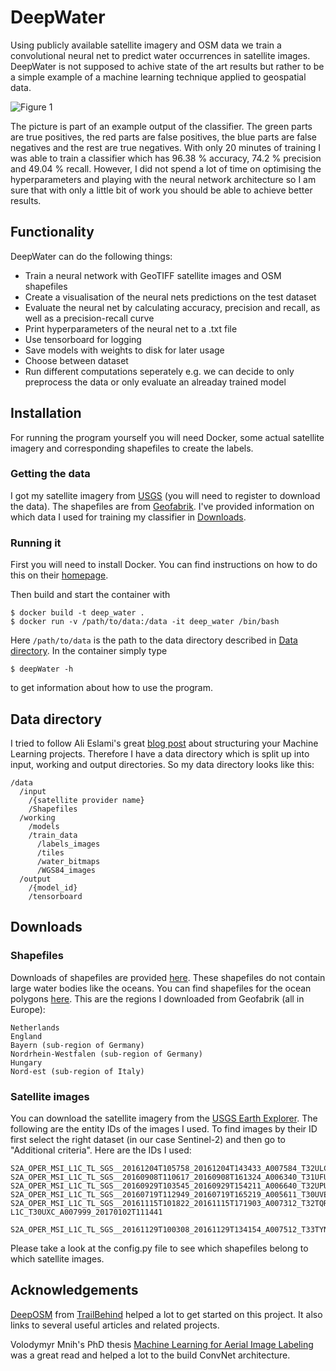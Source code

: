 # DeepWater

Using publicly available satellite imagery and OSM data we train a convolutional neural net to predict water occurrences in satellite images. DeepWater is not supposed to achive state of the art results but rather to be a simple example of a machine learning technique applied to geospatial data.

![Figure 1](/../images/imgs/figure_1.jpg)

The picture is part of an example output of the classifier. The green parts are true positives, the red parts are false positives, the blue parts are false negatives and the rest are true negatives. With only 20 minutes of training I was able to train a classifier which has 96.38 % accuracy, 74.2 % precision and 49.04 % recall. However, I did not spend a lot of time on optimising the hyperparameters and playing with the neural network architecture so I am sure that with only a little bit of work you should be able to achieve better results.

## Functionality

DeepWater can do the following things:

- Train a neural network with GeoTIFF satellite images and OSM shapefiles
- Create a visualisation of the neural nets predictions on the test dataset
- Evaluate the neural net by calculating accuracy, precision and recall, as well as a precision-recall curve
- Print hyperparameters of the neural net to a .txt file
- Use tensorboard for logging
- Save models with weights to disk for later usage
- Choose between dataset
- Run different computations seperately e.g. we can decide to only preprocess the data or only evaluate an alreaday trained model

## Installation

For running the program yourself you will need Docker, some actual satellite imagery and corresponding shapefiles to create the labels.

### Getting the data

I got my satellite imagery from [USGS](https://earthexplorer.usgs.gov/) (you will need to register to download the data). The shapefiles are from [Geofabrik](http://download.geofabrik.de/). I've provided information on which data I used for training my classifier in [Downloads](#downloads).

### Running it

First you will need to install Docker. You can find instructions on how to do this on their [homepage](https://www.docker.com/products/overview). 

Then build and start the container with 
```
$ docker build -t deep_water .
$ docker run -v /path/to/data:/data -it deep_water /bin/bash
```
Here `/path/to/data` is the path to the data directory described in [Data directory](#data-directory). In the container simply type
```
$ deepWater -h
```
to get information about how to use the program.

## Data directory

I tried to follow Ali Eslami's great [blog post](http://arkitus.com/patterns-for-research-in-machine-learning/) about structuring your Machine Learning projects. Therefore I have a data directory which is split up into input, working and output directories. So my data directory looks like this:
```
/data
  /input
    /{satellite provider name}
    /Shapefiles
  /working
    /models
    /train_data
      /labels_images
      /tiles
      /water_bitmaps
      /WGS84_images
  /output
    /{model_id}
    /tensorboard
```

## Downloads

### Shapefiles

Downloads of shapefiles are provided [here](http://download.geofabrik.de/). These shapefiles do not contain large water bodies like the oceans. You can find shapefiles for the ocean polygons [here](http://openstreetmapdata.com/data/water-polygons). This are the regions I downloaded from Geofabrik (all in Europe):
```
Netherlands
England
Bayern (sub-region of Germany)
Nordrhein-Westfalen (sub-region of Germany)
Hungary
Nord-est (sub-region of Italy)
```

### Satellite images

You can download the satellite imagery from the [USGS Earth Explorer](https://earthexplorer.usgs.gov/). The following are the entity IDs of the images I used. To find images by their ID first select the right dataset (in our case Sentinel-2) and then go to "Additional criteria". Here are the IDs I used:
```
S2A_OPER_MSI_L1C_TL_SGS__20161204T105758_20161204T143433_A007584_T32ULC_N02_04_01
S2A_OPER_MSI_L1C_TL_SGS__20160908T110617_20160908T161324_A006340_T31UFU_N02_04_01
S2A_OPER_MSI_L1C_TL_SGS__20160929T103545_20160929T154211_A006640_T32UPU_N02_04_01
S2A_OPER_MSI_L1C_TL_SGS__20160719T112949_20160719T165219_A005611_T30UVE_N02_04_01
S2A_OPER_MSI_L1C_TL_SGS__20161115T101822_20161115T171903_A007312_T32TQR_N02_04_01
L1C_T30UXC_A007999_20170102T111441

S2A_OPER_MSI_L1C_TL_SGS__20161129T100308_20161129T134154_A007512_T33TYN_N02_04_01
```

Please take a look at the config.py file to see which shapefiles belong to which satellite images.

## Acknowledgements

[DeepOSM](https://github.com/trailbehind/DeepOSM) from [TrailBehind](https://github.com/trailbehind) helped a lot to get started on this project. It also links to several useful articles and related projects. 

Volodymyr Mnih's PhD thesis [Machine Learning for Aerial Image Labeling](https://www.cs.toronto.edu/~vmnih/docs/Mnih_Volodymyr_PhD_Thesis.pdf) was a great read and helped a lot to the build ConvNet architecture.
